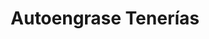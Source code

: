---
title: "Autoengrase Tenerías"
url: /valladolid/autoengrase-tenerias/
shop: reparación de automóviles
---